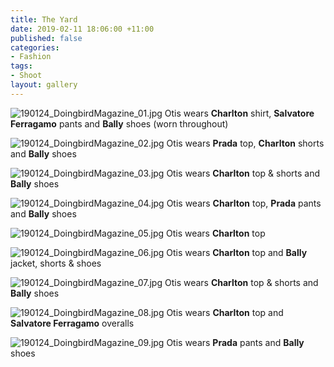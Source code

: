 ```yaml
---
title: The Yard
date: 2019-02-11 18:06:00 +11:00
published: false
categories:
- Fashion
tags:
- Shoot
layout: gallery
---
```


![190124_DoingbirdMagazine_01.jpg](/uploads/190124_DoingbirdMagazine_01.jpg)
Otis wears **Charlton** shirt, **Salvatore Ferragamo** pants and **Bally** shoes (worn throughout)

![190124_DoingbirdMagazine_02.jpg](/uploads/190124_DoingbirdMagazine_02.jpg)
Otis wears **Prada** top, **Charlton** shorts and **Bally** shoes

![190124_DoingbirdMagazine_03.jpg](/uploads/190124_DoingbirdMagazine_03.jpg)
Otis wears **Charlton** top & shorts and **Bally** shoes

![190124_DoingbirdMagazine_04.jpg](/uploads/190124_DoingbirdMagazine_04.jpg)
Otis wears **Charlton** top, **Prada** pants and **Bally** shoes

![190124_DoingbirdMagazine_05.jpg](/uploads/190124_DoingbirdMagazine_05.jpg)
Otis wears **Charlton** top

![190124_DoingbirdMagazine_06.jpg](/uploads/190124_DoingbirdMagazine_06.jpg)
Otis wears **Charlton** top and **Bally** jacket, shorts & shoes

![190124_DoingbirdMagazine_07.jpg](/uploads/190124_DoingbirdMagazine_07.jpg)
Otis wears **Charlton** top & shorts and **Bally** shoes

![190124_DoingbirdMagazine_08.jpg](/uploads/190124_DoingbirdMagazine_08.jpg)
Otis wears **Charlton** top and **Salvatore Ferragamo** overalls

![190124_DoingbirdMagazine_09.jpg](/uploads/190124_DoingbirdMagazine_09.jpg)
Otis wears **Prada** pants and **Bally** shoes






